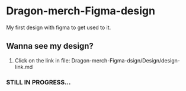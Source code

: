 # Dragon-merch-Figma-design
My first design with figma to get used to it.

## Wanna see my design? 
1. Click on the link in file: Dragon-merch-Figma-dsign/Design/design-link.md
   
### STILL IN PROGRESS...
